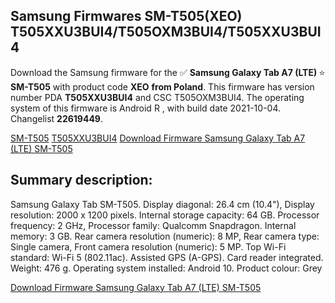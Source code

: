 <h2>Samsung Firmwares SM-T505(XEO) T505XXU3BUI4/T505OXM3BUI4/T505XXU3BUI4</h2>
Download the Samsung firmware for the ✅ <strong>Samsung Galaxy Tab A7 (LTE) </strong> ⭐ <strong>SM-T505</strong> with product code <strong>XEO</strong> <strong> from Poland</strong>. This firmware has version number PDA <strong>T505XXU3BUI4</strong> and CSC T505OXM3BUI4. The operating system of this firmware is Android R , with build date 2021-10-04. Changelist <strong>22619449</strong>.


[SM-T505](https://samfirm.shop/samsung/model/SM-T505)
[T505XXU3BUI4](https://samfirm.shop/samsung/pda/T505XXU3BUI4)
[Download Firmware Samsung Galaxy Tab A7 (LTE) SM-T505](https://samfirm.shop/samsung/firmware/462385)
<h2>Summary description:</h2>
<p>Samsung Galaxy Tab SM-T505. Display diagonal: 26.4 cm (10.4"), Display resolution: 2000 x 1200 pixels. Internal storage capacity: 64 GB. Processor frequency: 2 GHz, Processor family: Qualcomm Snapdragon. Internal memory: 3 GB. Rear camera resolution (numeric): 8 MP, Rear camera type: Single camera, Front camera resolution (numeric): 5 MP. Top Wi-Fi standard: Wi-Fi 5 (802.11ac). Assisted GPS (A-GPS). Card reader integrated. Weight: 476 g. Operating system installed: Android 10. Product colour: Grey</p>


[Download Firmware Samsung Galaxy Tab A7 (LTE) SM-T505](https://samfirm.shop/samsung/firmware/462385)
